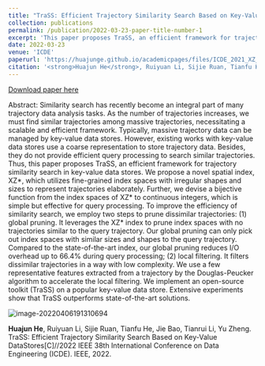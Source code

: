 ```yaml
---
title: "TraSS: Efficient Trajectory Similarity Search Based on Key-Value Data Stores"
collection: publications
permalink: /publication/2022-03-23-paper-title-number-1
excerpt: 'This paper proposes TraSS, an efficient framework for trajectory similarity search in key-value data stores.'
date: 2022-03-23
venue: 'ICDE'
paperurl: 'https://huajunge.github.io/academicpages/files/ICDE_2021_XZ_cr_yl.pdf'
citation: '<strong>Huajun He</strong>, Ruiyuan Li, Sijie Ruan, Tianfu He, Jie Bao, Tianrui Li, Yu Zheng. TraSS: Efficient Trajectory Similarity Search Based on Key-Value DataStores[C]//2022 IEEE 38th International Conference on Data Engineering (ICDE). IEEE, 2022.'
---
```

[Download paper here](https://huajunge.github.io/academicpages/files/ICDE_2021_XZ_cr_yl.pdf)

Abstract: Similarity search has recently become an integral part of many trajectory data analysis tasks. As the number of trajectories increases, we must find similar trajectories among massive trajectories, necessitating a scalable and efficient framework. Typically, massive trajectory data can be managed by key-value data stores. However, existing works with key-value data stores use a coarse representation to store trajectory data. Besides, they do not provide efficient query processing to search similar trajectories. Thus, this paper proposes TraSS, an efficient framework for trajectory similarity search in key-value data stores. We propose a novel spatial index, XZ*, which utilizes fine-grained index spaces with irregular shapes and sizes to represent trajectories elaborately. Further, we devise a bijective function from the index spaces of XZ* to continuous integers, which is simple but effective for query processing. To improve the efficiency of similarity search, we employ two steps to prune dissimilar trajectories: (1) global pruning. It leverages the XZ* index to prune index spaces with no trajectories similar to the query trajectory. Our global pruning can only pick out index spaces with similar sizes and shapes to the query trajectory. Compared to the state-of-the-art index, our global pruning reduces I/O overhead up to 66.4% during query processing; (2) local filtering. It filters dissimilar trajectories in a way with low complexity. We use a few representative features extracted from a trajectory by the Douglas-Peucker algorithm to accelerate the local filtering. We implement an open-source toolkit (TraSS) on a popular key-value data store. Extensive experiments show that TraSS outperforms state-of-the-art solutions.

![image-20220406191310694](https://huajunge.github.io/academicpages/images/trass.png)

**Huajun He**, Ruiyuan Li, Sijie Ruan, Tianfu He, Jie Bao, Tianrui Li, Yu Zheng. TraSS: Efficient Trajectory Similarity Search Based on Key-Value DataStores[C]//2022 IEEE 38th International Conference on Data Engineering (ICDE). IEEE, 2022.
